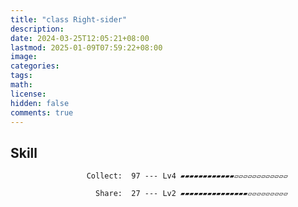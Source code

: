 ```yaml
---
title: "class Right-sider"
description: 
date: 2024-03-25T12:05:21+08:00
lastmod: 2025-01-09T07:59:22+08:00
image: 
categories: 
tags: 
math: 
license: 
hidden: false
comments: true
---
```

## Skill

                     Collect:  97 --- Lv4 ▰▰▰▰▰▰▰▰▰▰▰▰▱▱▱▱▱▱▱▱▱▱▱▱

                       Share:  27 --- Lv2 ▰▰▰▰▰▰▰▰▰▰▰▰▰▰▰▱▱▱▱▱▱▱▱▱

